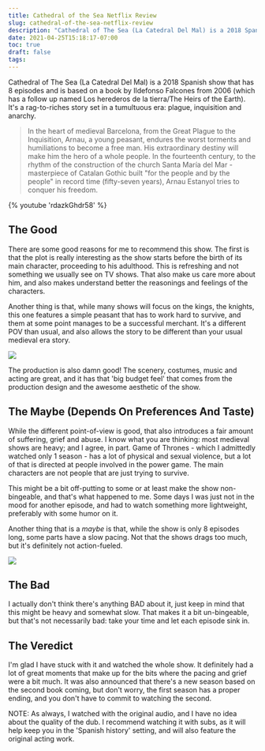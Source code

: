 ```yaml
---
title: Cathedral of the Sea Netflix Review
slug: cathedral-of-the-sea-netflix-review
description: "Cathedral of The Sea (La Catedral Del Mal) is a 2018 Spanish show that has 8 episodes and is based on a book by Ildefonso Falcones from 2006. It's a rag-to-riches story set in a tumultuous era: plague, inquisition and anarchy."
date: 2021-04-25T15:18:17-07:00
toc: true
draft: false
tags:
---
```


Cathedral of The Sea (La Catedral Del Mal) is a 2018 Spanish show that has 8 episodes and is based on a book by Ildefonso Falcones from 2006 (which has a follow up named Los herederos de la tierra/The Heirs of the Earth). It's a rag-to-riches story set in a tumultuous era: plague, inquisition and anarchy. 

> In the heart of medieval Barcelona, from the Great Plague to the Inquisition, Arnau, a young peasant, endures the worst torments and humiliations to become a free man. His extraordinary destiny will make him the hero of a whole people. In the fourteenth century, to the rhythm of the construction of the church Santa María del Mar - masterpiece of Catalan Gothic built "for the people and by the people" in record time (fifty-seven years), Arnau Estanyol tries to conquer his freedom.

{% youtube 'rdazkGhdr58' %}

<!--more-->

## The Good

There are some good reasons for me to recommend this show. The first is that the plot is really interesting as the show starts before the birth of its main character, proceeding to his adulthood. This is refreshing and not something we usually see on TV shows. That also make us care more about him, and also makes understand better the reasonings and feelings of the characters.

Another thing is that, while many shows will focus on the kings, the knights, this one features a simple peasant that has to work hard to survive, and them at some point manages to be a successful merchant. It's a different POV than usual, and also allows the story to be different than your usual medieval era story.

![](https://i.imgur.com/QdYSaai.jpg)

The production is also damn good! The scenery, costumes, music and acting are great, and it has that 'big budget feel' that comes from the production design and the awesome aesthetic of the show.

## The Maybe (Depends On Preferences And Taste)

While the different point-of-view is good, that also introduces a fair amount of suffering, grief and abuse. I know what you are thinking: most medieval shows are heavy; and I agree, in part. Game of Thrones - which I admittedly watched only 1 season - has a lot of physical and sexual violence, but a lot of that is directed at people involved in the power game. The main characters are not people that are just trying to survive.

This might be a bit off-putting to some or at least make the show non-bingeable, and that's what happened to me. Some days I was just not in the mood for another episode, and had to watch something more lightweight, preferably with some humor on it.

Another thing that is a *maybe* is that, while the show is only 8 episodes long, some parts have a slow pacing. Not that the shows drags too much, but it's definitely not action-fueled.

![](https://i.imgur.com/phQIAIT.jpg)

## The Bad

I actually don't think there's anything BAD about it, just keep in mind that this might be heavy and somewhat slow. That makes it a bit un-bingeable, but that's not necessarily bad: take your time and let each episode sink in.

## The Veredict

I'm glad I have stuck with it and watched the whole show. It definitely had a lot of great moments that make up for the bits where the pacing and grief were a bit much. It was also announced that there's a new season based on the second book coming, but don't worry, the first season has a proper ending, and you don't have to commit to watching the second.

NOTE: As always, I watched with the original audio, and I have no idea about the quality of the dub. I recommend watching it with subs, as it will help keep you in the 'Spanish history' setting, and will also feature the original acting work.
